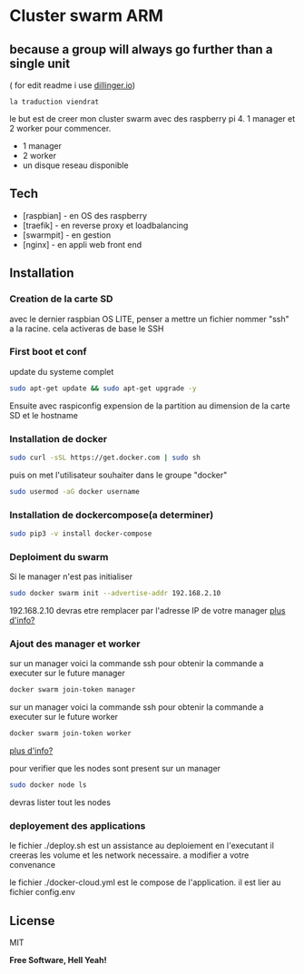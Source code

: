 # Cluster swarm ARM
## because a group will always go further than a single unit
( for edit readme i use [dillinger.io](https://dillinger.io/))
```
la traduction viendrat
```
le but est de creer mon cluster swarm avec des raspberry pi 4.
1 manager et 2 worker pour commencer.

- 1 manager
- 2 worker
- un disque reseau disponible

## Tech
- [raspbian] - en OS des raspberry
- [traefik] - en reverse proxy et loadbalancing
- [swarmpit] - en gestion
- [nginx] - en appli web front end


## Installation
### Creation de la carte SD
avec le dernier raspbian OS LITE, penser a mettre un fichier nommer "ssh" a la racine.
cela activeras de base le SSH

### First boot et conf
update du systeme complet
```sh
sudo apt-get update && sudo apt-get upgrade -y
```
Ensuite avec raspiconfig expension de la partition au dimension de la carte SD
et le hostname

### Installation de docker
```sh
sudo curl -sSL https://get.docker.com | sudo sh
```
puis on met l'utilisateur souhaiter dans le groupe "docker"
```sh
sudo usermod -aG docker username
```

### Installation de dockercompose(a determiner)
```sh
sudo pip3 -v install docker-compose
```

### Deploiment du swarm
Si le manager n'est pas initialiser
```sh
sudo docker swarm init --advertise-addr 192.168.2.10
```
192.168.2.10 devras etre remplacer par l'adresse IP de votre manager
[plus d'info?](https://docs.docker.com/engine/reference/commandline/swarm_init/)

### Ajout des manager et worker
sur un manager voici la commande ssh pour obtenir la commande a executer sur le future manager
```sh
docker swarm join-token manager
```
sur un manager voici la commande ssh pour obtenir la commande a executer sur le future worker
```sh
docker swarm join-token worker
```
[plus d'info?](https://docs.docker.com/engine/reference/commandline/swarm_join-token/)

pour verifier que les nodes sont present
sur un manager 
```sh
sudo docker node ls
```
devras lister tout les nodes

### deployement des applications
le fichier ./deploy.sh est un assistance au deploiement
en l'executant il creeras les volume et les network necessaire.
a modifier a votre convenance

le fichier ./docker-cloud.yml est le compose de l'application.
il est lier au fichier config.env





## License
MIT

**Free Software, Hell Yeah!**
